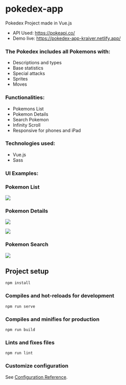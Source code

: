 # pokedex-app

Pokedex Project made in Vue.js

- API Used: https://pokeapi.co/
- Demo live: https://pokedex-app-kraiver.netlify.app/

### The Pokedex includes all Pokemons with:

- Descriptions and types
- Base statistics
- Special attacks
- Sprites
- Moves

### Functionalities:

- Pokemons List
- Pokemon Details
- Search Pokemon
- Infinity Scroll
- Responsive for phones and iPad

### Technologies used:
- Vue.js
- Sass

### UI Examples:
### Pokemon List
![](https://i.ibb.co/YBMgmgZ/Pokedex-UI-1.png)

### Pokemon Details
![](https://i.ibb.co/Z27GVNg/Pokedex-UI-3.png)

![](https://i.ibb.co/4T0prrr/Pokedex-UI-4.png)

### Pokemon Search
![]()![](https://i.ibb.co/SdVX0M0/Pokedex-UI-2.png)

## Project setup
```
npm install
```

### Compiles and hot-reloads for development
```
npm run serve
```

### Compiles and minifies for production
```
npm run build
```

### Lints and fixes files
```
npm run lint
```

### Customize configuration
See [Configuration Reference](https://cli.vuejs.org/config/).
